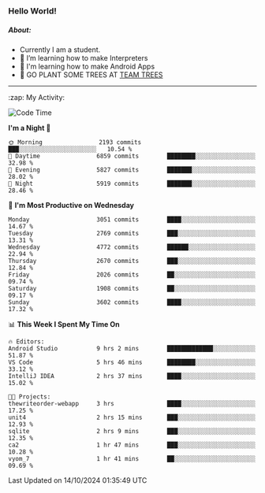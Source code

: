 ### Hello World!

##### About:
- Currently I am a student.
- 🌱 I’m learning how to make Interpreters
- 🌱 I'm learning how to make Android Apps
- 🌱 GO PLANT SOME TREES AT [TEAM TREES](https://teamtrees.org/)

---
  <summary>:zap: My Activity:</summary>
  
<!--START_SECTION:waka-->
![Code Time](http://img.shields.io/badge/Code%20Time-1%2C508%20hrs%206%20mins-blue)

**I'm a Night 🦉** 

```text
🌞 Morning                2193 commits        ███░░░░░░░░░░░░░░░░░░░░░░   10.54 % 
🌆 Daytime                6859 commits        ████████░░░░░░░░░░░░░░░░░   32.98 % 
🌃 Evening                5827 commits        ███████░░░░░░░░░░░░░░░░░░   28.02 % 
🌙 Night                  5919 commits        ███████░░░░░░░░░░░░░░░░░░   28.46 % 
```
📅 **I'm Most Productive on Wednesday** 

```text
Monday                   3051 commits        ████░░░░░░░░░░░░░░░░░░░░░   14.67 % 
Tuesday                  2769 commits        ███░░░░░░░░░░░░░░░░░░░░░░   13.31 % 
Wednesday                4772 commits        ██████░░░░░░░░░░░░░░░░░░░   22.94 % 
Thursday                 2670 commits        ███░░░░░░░░░░░░░░░░░░░░░░   12.84 % 
Friday                   2026 commits        ██░░░░░░░░░░░░░░░░░░░░░░░   09.74 % 
Saturday                 1908 commits        ██░░░░░░░░░░░░░░░░░░░░░░░   09.17 % 
Sunday                   3602 commits        ████░░░░░░░░░░░░░░░░░░░░░   17.32 % 
```


📊 **This Week I Spent My Time On** 

```text
🔥 Editors: 
Android Studio           9 hrs 2 mins        █████████████░░░░░░░░░░░░   51.87 % 
VS Code                  5 hrs 46 mins       ████████░░░░░░░░░░░░░░░░░   33.12 % 
IntelliJ IDEA            2 hrs 37 mins       ████░░░░░░░░░░░░░░░░░░░░░   15.02 % 

🐱‍💻 Projects: 
thewriteorder-webapp     3 hrs               ████░░░░░░░░░░░░░░░░░░░░░   17.25 % 
unit4                    2 hrs 15 mins       ███░░░░░░░░░░░░░░░░░░░░░░   12.93 % 
sqlite                   2 hrs 9 mins        ███░░░░░░░░░░░░░░░░░░░░░░   12.35 % 
ca2                      1 hr 47 mins        ███░░░░░░░░░░░░░░░░░░░░░░   10.28 % 
vyom_7                   1 hr 41 mins        ██░░░░░░░░░░░░░░░░░░░░░░░   09.69 % 
```


 Last Updated on 14/10/2024 01:35:49 UTC
<!--END_SECTION:waka-->
